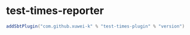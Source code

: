 # test-times-reporter

```scala
addSbtPlugin("com.github.xuwei-k" % "test-times-plugin" % "version")
```
